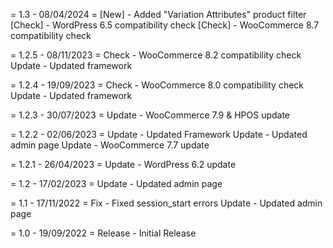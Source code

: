 = 1.3 - 08/04/2024 =
[New] - Added "Variation Attributes" product filter
[Check] - WordPress 6.5 compatibility check
[Check] - WooCommerce 8.7 compatibility check

= 1.2.5 - 08/11/2023 =
Check - WooCommerce 8.2 compatibility check
Update - Updated framework

= 1.2.4 - 19/09/2023 =
Check - WooCommerce 8.0 compatibility check
Update - Updated framework

= 1.2.3 - 30/07/2023 =
Update - WooCommerce 7.9 &amp; HPOS update

= 1.2.2 - 02/06/2023 =
Update - Updated Framework
Update - Updated admin page
Update - WooCommerce 7.7 update

= 1.2.1 - 26/04/2023 =
Update - WordPress 6.2 update

= 1.2 - 17/02/2023 =
Update - Updated admin page

= 1.1 - 17/11/2022 =
Fix - Fixed session_start errors
Update - Updated admin page

= 1.0 - 19/09/2022 =
Release - Initial Release